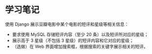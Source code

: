 # 学习笔记
使用 Django 展示豆瓣电影中某个电影的短评和星级等相关信息：

- 要求使用 MySQL 存储短评内容（至少 20 条）以及短评所对应的星级；
- 展示高于 3 星级（不包括 3 星级）的短评内容和它对应的星级；
- （选做）在 Web 界面增加搜索框，根据搜索的关键字展示相关的短评。
